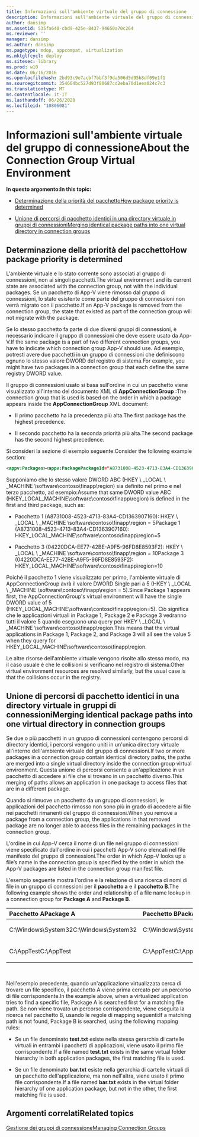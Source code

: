 ```yaml
---
title: Informazioni sull'ambiente virtuale del gruppo di connessione
description: Informazioni sull'ambiente virtuale del gruppo di connessione
author: dansimp
ms.assetid: 535fa640-cbd9-425e-8437-94650a70c264
ms.reviewer: ''
manager: dansimp
ms.author: dansimp
ms.pagetype: mdop, appcompat, virtualization
ms.mktglfcycl: deploy
ms.sitesec: library
ms.prod: w10
ms.date: 06/16/2016
ms.openlocfilehash: 2bd93c9e7acbf7bbf3f9da506d5d95b8df09e1f1
ms.sourcegitcommit: 354664bc527d93f80687cd2eba70d1eea024c7c3
ms.translationtype: MT
ms.contentlocale: it-IT
ms.lasthandoff: 06/26/2020
ms.locfileid: "10806081"
---
```

# <span data-ttu-id="6afe6-103">Informazioni sull'ambiente virtuale del gruppo di connessione</span><span class="sxs-lookup"><span data-stu-id="6afe6-103">About the Connection Group Virtual Environment</span></span>


**<span data-ttu-id="6afe6-104">In questo argomento:</span><span class="sxs-lookup"><span data-stu-id="6afe6-104">In this topic:</span></span>**

-   [<span data-ttu-id="6afe6-105">Determinazione della priorità del pacchetto</span><span class="sxs-lookup"><span data-stu-id="6afe6-105">How package priority is determined</span></span>](#bkmk-pkg-priority-deter)

-   [<span data-ttu-id="6afe6-106">Unione di percorsi di pacchetto identici in una directory virtuale in gruppi di connessioni</span><span class="sxs-lookup"><span data-stu-id="6afe6-106">Merging identical package paths into one virtual directory in connection groups</span></span>](#bkmk-merged-root-ve-exp)

## <a href="" id="bkmk-pkg-priority-deter"></a><span data-ttu-id="6afe6-107">Determinazione della priorità del pacchetto</span><span class="sxs-lookup"><span data-stu-id="6afe6-107">How package priority is determined</span></span>


<span data-ttu-id="6afe6-108">L'ambiente virtuale e lo stato corrente sono associati al gruppo di connessioni, non ai singoli pacchetti.</span><span class="sxs-lookup"><span data-stu-id="6afe6-108">The virtual environment and its current state are associated with the connection group, not with the individual packages.</span></span> <span data-ttu-id="6afe6-109">Se un pacchetto di App-V viene rimosso dal gruppo di connessioni, lo stato esistente come parte del gruppo di connessioni non verrà migrato con il pacchetto.</span><span class="sxs-lookup"><span data-stu-id="6afe6-109">If an App-V package is removed from the connection group, the state that existed as part of the connection group will not migrate with the package.</span></span>

<span data-ttu-id="6afe6-110">Se lo stesso pacchetto fa parte di due diversi gruppi di connessioni, è necessario indicare il gruppo di connessioni che deve essere usato da App-V.</span><span class="sxs-lookup"><span data-stu-id="6afe6-110">If the same package is a part of two different connection groups, you have to indicate which connection group App-V should use.</span></span> <span data-ttu-id="6afe6-111">Ad esempio, potresti avere due pacchetti in un gruppo di connessioni che definiscono ognuno lo stesso valore DWORD del registro di sistema.</span><span class="sxs-lookup"><span data-stu-id="6afe6-111">For example, you might have two packages in a connection group that each define the same registry DWORD value.</span></span>

<span data-ttu-id="6afe6-112">Il gruppo di connessioni usato si basa sull'ordine in cui un pacchetto viene visualizzato all'interno del documento XML di **AppConnectionGroup** :</span><span class="sxs-lookup"><span data-stu-id="6afe6-112">The connection group that is used is based on the order in which a package appears inside the **AppConnectionGroup** XML document:</span></span>

-   <span data-ttu-id="6afe6-113">Il primo pacchetto ha la precedenza più alta.</span><span class="sxs-lookup"><span data-stu-id="6afe6-113">The first package has the highest precedence.</span></span>

-   <span data-ttu-id="6afe6-114">Il secondo pacchetto ha la seconda priorità più alta.</span><span class="sxs-lookup"><span data-stu-id="6afe6-114">The second package has the second highest precedence.</span></span>

<span data-ttu-id="6afe6-115">Si consideri la sezione di esempio seguente:</span><span class="sxs-lookup"><span data-stu-id="6afe6-115">Consider the following example section:</span></span>

```xml
<appv:Packages><appv:PackagePackageId="A8731008-4523-4713-83A4-CD1363907160"VersionId="E889951B-7F30-418B-A69C-B37283BC0DB9"/><appv:PackagePackageId="1DC709C8-309F-4AB4-BD47-F75926D04276"VersionId="01F1943B-C778-40AD-BFAD-AC34A695DF3C"/><appv:PackagePackageId="04220DCA-EE77-42BE-A9F5-96FD8E8593F2"VersionId="E15EFFE9-043D-4C01-BC52-AD2BD1E8BAFA"/></appv:Packages>
```

<span data-ttu-id="6afe6-116">Supponiamo che lo stesso valore DWORD ABC (HKEY \ _LOCAL \ _MACHINE \\software\\contoso\\finapp\\region) sia definito nel primo e nel terzo pacchetto, ad esempio:</span><span class="sxs-lookup"><span data-stu-id="6afe6-116">Assume that same DWORD value ABC (HKEY\_LOCAL\_MACHINE\\software\\contoso\\finapp\\region) is defined in the first and third package, such as:</span></span>

-   <span data-ttu-id="6afe6-117">Pacchetto 1 (A8731008-4523-4713-83A4-CD1363907160): HKEY \ _LOCAL \ _MACHINE \\software\\contoso\\finapp\\region = 5</span><span class="sxs-lookup"><span data-stu-id="6afe6-117">Package 1 (A8731008-4523-4713-83A4-CD1363907160): HKEY\_LOCAL\_MACHINE\\software\\contoso\\finapp\\region=5</span></span>

-   <span data-ttu-id="6afe6-118">Pacchetto 3 (04220DCA-EE77-42BE-A9F5-96FD8E8593F2): HKEY \ _LOCAL \ _MACHINE \\software\\contoso\\finapp\\region = 10</span><span class="sxs-lookup"><span data-stu-id="6afe6-118">Package 3 (04220DCA-EE77-42BE-A9F5-96FD8E8593F2): HKEY\_LOCAL\_MACHINE\\software\\contoso\\finapp\\region=10</span></span>

<span data-ttu-id="6afe6-119">Poiché il pacchetto 1 viene visualizzato per primo, l'ambiente virtuale di AppConnectionGroup avrà il valore DWORD Single pari a 5 (HKEY \ _LOCAL \ _MACHINE \\software\\contoso\\finapp\\region = 5).</span><span class="sxs-lookup"><span data-stu-id="6afe6-119">Since Package 1 appears first, the AppConnectionGroup's virtual environment will have the single DWORD value of 5 (HKEY\_LOCAL\_MACHINE\\software\\contoso\\finapp\\region=5).</span></span> <span data-ttu-id="6afe6-120">Ciò significa che le applicazioni virtuali in Package 1, Package 2 e Package 3 vedranno tutti il valore 5 quando eseguono una query per HKEY \ _LOCAL \ _MACHINE \\software\\contoso\\finapp\\region.</span><span class="sxs-lookup"><span data-stu-id="6afe6-120">This means that the virtual applications in Package 1, Package 2, and Package 3 will all see the value 5 when they query for HKEY\_LOCAL\_MACHINE\\software\\contoso\\finapp\\region.</span></span>

<span data-ttu-id="6afe6-121">Le altre risorse dell'ambiente virtuale vengono risolte allo stesso modo, ma il caso usuale è che le collisioni si verificano nel registro di sistema.</span><span class="sxs-lookup"><span data-stu-id="6afe6-121">Other virtual environment resources are resolved similarly, but the usual case is that the collisions occur in the registry.</span></span>

## <a href="" id="bkmk-merged-root-ve-exp"></a><span data-ttu-id="6afe6-122">Unione di percorsi di pacchetto identici in una directory virtuale in gruppi di connessioni</span><span class="sxs-lookup"><span data-stu-id="6afe6-122">Merging identical package paths into one virtual directory in connection groups</span></span>


<span data-ttu-id="6afe6-123">Se due o più pacchetti in un gruppo di connessioni contengono percorsi di directory identici, i percorsi vengono uniti in un'unica directory virtuale all'interno dell'ambiente virtuale del gruppo di connessioni.</span><span class="sxs-lookup"><span data-stu-id="6afe6-123">If two or more packages in a connection group contain identical directory paths, the paths are merged into a single virtual directory inside the connection group virtual environment.</span></span> <span data-ttu-id="6afe6-124">Questa unione di percorsi consente a un'applicazione in un pacchetto di accedere ai file che si trovano in un pacchetto diverso.</span><span class="sxs-lookup"><span data-stu-id="6afe6-124">This merging of paths allows an application in one package to access files that are in a different package.</span></span>

<span data-ttu-id="6afe6-125">Quando si rimuove un pacchetto da un gruppo di connessioni, le applicazioni del pacchetto rimosso non sono più in grado di accedere ai file nei pacchetti rimanenti del gruppo di connessioni.</span><span class="sxs-lookup"><span data-stu-id="6afe6-125">When you remove a package from a connection group, the applications in that removed package are no longer able to access files in the remaining packages in the connection group.</span></span>

<span data-ttu-id="6afe6-126">L'ordine in cui App-V cerca il nome di un file nel gruppo di connessioni viene specificato dall'ordine in cui i pacchetti App-V sono elencati nel file manifesto del gruppo di connessioni.</span><span class="sxs-lookup"><span data-stu-id="6afe6-126">The order in which App-V looks up a file’s name in the connection group is specified by the order in which the App-V packages are listed in the connection group manifest file.</span></span>

<span data-ttu-id="6afe6-127">L'esempio seguente mostra l'ordine e la relazione di una ricerca di nomi di file in un gruppo di connessioni per il **pacchetto a** e il **pacchetto B**.</span><span class="sxs-lookup"><span data-stu-id="6afe6-127">The following example shows the order and relationship of a file name lookup in a connection group for **Package A** and **Package B**.</span></span>

<table>
<colgroup>
<col width="50%" />
<col width="50%" />
</colgroup>
<thead>
<tr class="header">
<th align="left"><span data-ttu-id="6afe6-128">Pacchetto A</span><span class="sxs-lookup"><span data-stu-id="6afe6-128">Package A</span></span></th>
<th align="left"><span data-ttu-id="6afe6-129">Pacchetto B</span><span class="sxs-lookup"><span data-stu-id="6afe6-129">Package B</span></span></th>
</tr>
</thead>
<tbody>
<tr class="odd">
<td align="left"><p><span data-ttu-id="6afe6-130">C:\Windows\System32</span><span class="sxs-lookup"><span data-stu-id="6afe6-130">C:\Windows\System32</span></span></p></td>
<td align="left"><p><span data-ttu-id="6afe6-131">C:\Windows\System32</span><span class="sxs-lookup"><span data-stu-id="6afe6-131">C:\Windows\System32</span></span></p></td>
</tr>
<tr class="even">
<td align="left"><p><span data-ttu-id="6afe6-132">C:\AppTest</span><span class="sxs-lookup"><span data-stu-id="6afe6-132">C:\AppTest</span></span></p></td>
<td align="left"><p><span data-ttu-id="6afe6-133">C:\AppTest</span><span class="sxs-lookup"><span data-stu-id="6afe6-133">C:\AppTest</span></span></p></td>
</tr>
</tbody>
</table>

 

<span data-ttu-id="6afe6-134">Nell'esempio precedente, quando un'applicazione virtualizzata cerca di trovare un file specifico, il pacchetto A viene prima cercato per un percorso di file corrispondente.</span><span class="sxs-lookup"><span data-stu-id="6afe6-134">In the example above, when a virtualized application tries to find a specific file, Package A is searched first for a matching file path.</span></span> <span data-ttu-id="6afe6-135">Se non viene trovato un percorso corrispondente, viene eseguita la ricerca nel pacchetto B, usando le regole di mapping seguenti:</span><span class="sxs-lookup"><span data-stu-id="6afe6-135">If a matching path is not found, Package B is searched, using the following mapping rules:</span></span>

-   <span data-ttu-id="6afe6-136">Se un file denominato **test.txt** esiste nella stessa gerarchia di cartelle virtuali in entrambi i pacchetti di applicazioni, viene usato il primo file corrispondente.</span><span class="sxs-lookup"><span data-stu-id="6afe6-136">If a file named **test.txt** exists in the same virtual folder hierarchy in both application packages, the first matching file is used.</span></span>

-   <span data-ttu-id="6afe6-137">Se un file denominato **bar.txt** esiste nella gerarchia di cartelle virtuali di un pacchetto dell'applicazione, ma non nell'altra, viene usato il primo file corrispondente.</span><span class="sxs-lookup"><span data-stu-id="6afe6-137">If a file named **bar.txt** exists in the virtual folder hierarchy of one application package, but not in the other, the first matching file is used.</span></span>






## <span data-ttu-id="6afe6-138">Argomenti correlati</span><span class="sxs-lookup"><span data-stu-id="6afe6-138">Related topics</span></span>


[<span data-ttu-id="6afe6-139">Gestione dei gruppi di connessione</span><span class="sxs-lookup"><span data-stu-id="6afe6-139">Managing Connection Groups</span></span>](managing-connection-groups.md)

 

 





